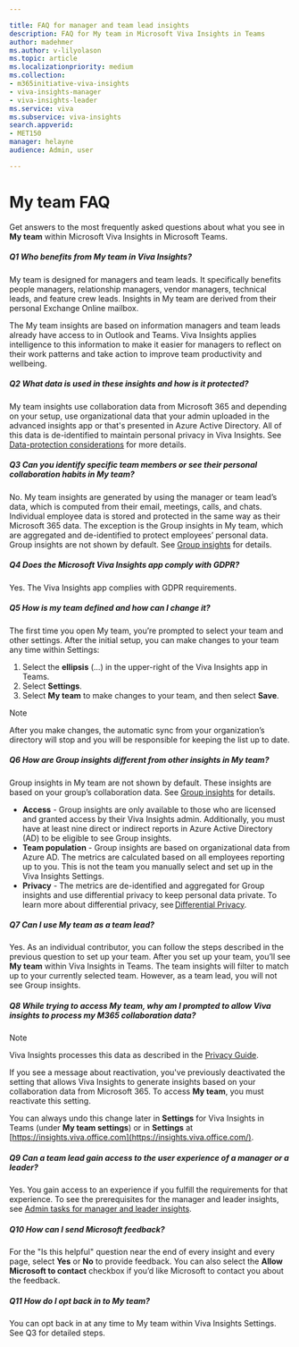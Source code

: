 ```yaml
---

title: FAQ for manager and team lead insights
description: FAQ for My team in Microsoft Viva Insights in Teams
author: madehmer
ms.author: v-lilyolason
ms.topic: article
ms.localizationpriority: medium 
ms.collection: 
- m365initiative-viva-insights 
- viva-insights-manager
- viva-insights-leader
ms.service: viva 
ms.subservice: viva-insights 
search.appverid: 
- MET150 
manager: helayne
audience: Admin, user

---
```


# My team FAQ

Get answers to the most frequently asked questions about what you see in **My team** within Microsoft Viva Insights in Microsoft Teams.

##### Q1 Who benefits from My team in Viva Insights?

My team is designed for managers and team leads. It specifically benefits people managers, relationship managers, vendor managers, technical leads, and feature crew leads. Insights in My team are derived from their personal Exchange Online mailbox.

The My team insights are based on information managers and team leads already have access to in Outlook and Teams. Viva Insights applies intelligence to this information to make it easier for managers to reflect on their work patterns and take action to improve team productivity and wellbeing.

##### Q2 What data is used in these insights and how is it protected?

My team insights use collaboration data from Microsoft 365 and depending on your setup, use organizational data that your admin uploaded in the advanced insights app or that's presented in Azure Active Directory. All of this data is de-identified to maintain personal privacy in Viva Insights. See [Data-protection considerations](/viva/insights/privacy/data-protection-considerations?toc=/viva/insights/use/toc.json&bc=/viva/insights/breadcrumb/toc.json) for more details.

##### Q3 Can you identify specific team members or see their personal collaboration habits in My team?

No. My team insights are generated by using the manager or team lead’s data, which is computed from their email, meetings, calls, and chats. Individual employee data is stored and protected in the same way as their Microsoft 365 data. The exception is the Group insights in My team, which are aggregated and de-identified to protect employees’ personal data. Group insights are not shown by default. See [Group insights](group-insights.md) for details.

##### Q4 Does the Microsoft Viva Insights app comply with GDPR?

Yes. The Viva Insights app complies with GDPR requirements.

##### Q5 How is my team defined and how can I change it?

The first time you open My team, you’re prompted to select your team and other settings. After the initial setup, you can make changes to your team any time within Settings:

1. Select the **ellipsis** (...) in the upper-right of the Viva Insights app in Teams.
2. Select **Settings**.
3. Select **My team** to make changes to your team, and then select **Save**.

>[!Note]
>After you make changes, the automatic sync from your organization’s directory will stop and you will be responsible for keeping the list up to date.

##### Q6 How are Group insights different from other insights in My team?

Group insights in My team are not shown by default. These insights are based on your group’s collaboration data. See [Group insights](group-insights.md) for details.

* **Access** - Group insights are only available to those who are licensed and granted access by their Viva Insights admin. Additionally, you must have at least nine direct or indirect reports in Azure Active Directory (AD) to be eligible to see Group insights.
* **Team population** - Group insights are based on organizational data from Azure AD. The metrics are calculated based on all employees reporting up to you. This is not the team you manually select and set up in the Viva Insights Settings.
* **Privacy** - The metrics are de-identified and aggregated for Group insights and use differential privacy to keep personal data private. To learn more about differential privacy, see [Differential Privacy](/viva/insights/privacy/differential-privacy?toc=/viva/insights/use/toc.json&bc=/viva/insights/breadcrumb/toc.json).

##### Q7 Can I use My team as a team lead?

Yes. As an individual contributor, you can follow the steps described in the previous question to set up your team. After you set up your team, you’ll see **My team** within Viva Insights in Teams. The team insights will filter to match up to your currently selected team. However, as a team lead, you will not see Group insights.

##### Q8 While trying to access My team, why am I prompted to allow Viva insights to process my M365 collaboration data?

>[!Note]
>Viva Insights processes this data as described in the [Privacy Guide](/viva/insights/personal/overview/privacy-guide-users).

If you see a message about reactivation, you've previously deactivated the setting that allows Viva Insights to generate insights based on your collaboration data from Microsoft 365. To access **My team**, you must reactivate this setting.

You can always undo this change later in **Settings** for Viva Insights in Teams (under **My team settings**) or in **Settings** at [https://insights.viva.office.com](https://insights.viva.office.com/).

##### Q9 Can a team lead gain access to the user experience of a manager or a leader?

Yes. You gain access to an experience if you fulfill the requirements for that experience. To see the prerequisites for the manager and leader insights, see [Admin tasks for manager and leader insights](../setup/ml-insights-setup.md).

##### Q10 How can I send Microsoft feedback?

For the "Is this helpful" question near the end of every insight and every page, select **Yes** or **No** to provide feedback. You can also select the **Allow Microsoft to contact** checkbox if you’d like Microsoft to contact you about the feedback.

##### Q11 How do I opt back in to My team?

You can opt back in at any time to My team within Viva Insights Settings. See Q3 for detailed steps.
